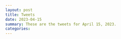 ```yaml
---
layout: post
title: Tweets
date: 2023-04-15
summary: These are the tweets for April 15, 2023.
categories:
---
```


